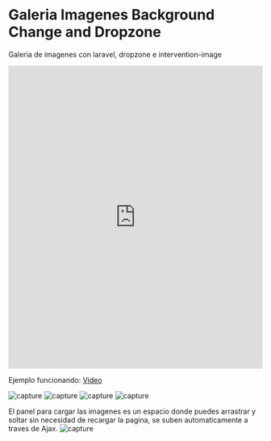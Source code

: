 <!-- <p align="center"><a href="https://laravel.com" target="_blank"><img src="https://raw.githubusercontent.com/laravel/art/master/logo-lockup/5%20SVG/2%20CMYK/1%20Full%20Color/laravel-logolockup-cmyk-red.svg" width="400"></a></p>

<p align="center">
<a href="https://travis-ci.org/laravel/framework"><img src="https://travis-ci.org/laravel/framework.svg" alt="Build Status"></a>
<a href="https://packagist.org/packages/laravel/framework"><img src="https://poser.pugx.org/laravel/framework/d/total.svg" alt="Total Downloads"></a>
<a href="https://packagist.org/packages/laravel/framework"><img src="https://poser.pugx.org/laravel/framework/v/stable.svg" alt="Latest Stable Version"></a>
<a href="https://packagist.org/packages/laravel/framework"><img src="https://poser.pugx.org/laravel/framework/license.svg" alt="License"></a>
</p>

## About Laravel

Laravel is a web application framework with expressive, elegant syntax. We believe development must be an enjoyable and creative experience to be truly fulfilling. Laravel takes the pain out of development by easing common tasks used in many web projects, such as:

- [Simple, fast routing engine](https://laravel.com/docs/routing).
- [Powerful dependency injection container](https://laravel.com/docs/container).
- Multiple back-ends for [session](https://laravel.com/docs/session) and [cache](https://laravel.com/docs/cache) storage.
- Expressive, intuitive [database ORM](https://laravel.com/docs/eloquent).
- Database agnostic [schema migrations](https://laravel.com/docs/migrations).
- [Robust background job processing](https://laravel.com/docs/queues).
- [Real-time event broadcasting](https://laravel.com/docs/broadcasting).

Laravel is accessible, powerful, and provides tools required for large, robust applications.

## Learning Laravel

Laravel has the most extensive and thorough [documentation](https://laravel.com/docs) and video tutorial library of all modern web application frameworks, making it a breeze to get started with the framework.

If you don't feel like reading, [Laracasts](https://laracasts.com) can help. Laracasts contains over 1500 video tutorials on a range of topics including Laravel, modern PHP, unit testing, and JavaScript. Boost your skills by digging into our comprehensive video library.

## Laravel Sponsors

We would like to extend our thanks to the following sponsors for funding Laravel development. If you are interested in becoming a sponsor, please visit the Laravel [Patreon page](https://patreon.com/taylorotwell).

### Premium Partners

- **[Vehikl](https://vehikl.com/)**
- **[Tighten Co.](https://tighten.co)**
- **[Kirschbaum Development Group](https://kirschbaumdevelopment.com)**
- **[64 Robots](https://64robots.com)**
- **[Cubet Techno Labs](https://cubettech.com)**
- **[Cyber-Duck](https://cyber-duck.co.uk)**
- **[Many](https://www.many.co.uk)**
- **[Webdock, Fast VPS Hosting](https://www.webdock.io/en)**
- **[DevSquad](https://devsquad.com)**
- **[OP.GG](https://op.gg)**

## Contributing

Thank you for considering contributing to the Laravel framework! The contribution guide can be found in the [Laravel documentation](https://laravel.com/docs/contributions).

## Code of Conduct

In order to ensure that the Laravel community is welcoming to all, please review and abide by the [Code of Conduct](https://laravel.com/docs/contributions#code-of-conduct).

## Security Vulnerabilities

If you discover a security vulnerability within Laravel, please send an e-mail to Taylor Otwell via [taylor@laravel.com](mailto:taylor@laravel.com). All security vulnerabilities will be promptly addressed.

## License

The Laravel framework is open-sourced software licensed under the [MIT license](https://opensource.org/licenses/MIT). -->

<h1>Galeria Imagenes Background Change and Dropzone </h1>

<p>Galeria de imagenes con laravel, dropzone e intervention-image</p>
<iframe width="100%" height="600px" src="https://www.youtube.com/embed/BK0AffppTXI" frameborder="0" allow="accelerometer; autoplay; clipboard-write; encrypted-media; gyroscope; picture-in-picture" allowfullscreen></iframe>

Ejemplo funcionando: <a href="https://www.youtube.com/embed/BK0AffppTXI" >Video</a>

<img src="https://dl.dropboxusercontent.com/s/dxww3cx3q5zp7tt/Captura%20de%20pantalla%202020-10-17%20a%20las%2011.23.45.png" alt="capture">
<img src="https://dl.dropboxusercontent.com/s/uu3w7ay8xt5u5l1/Captura%20de%20pantalla%202020-10-17%20a%20las%2011.24.04.png" alt="capture">
<img src="https://dl.dropboxusercontent.com/s/t4bspj37z0op0r1/Captura%20de%20pantalla%202020-10-17%20a%20las%2011.23.51.png" alt="capture">
<img src="https://dl.dropboxusercontent.com/s/wc55qh5q8tnleok/Captura%20de%20pantalla%202020-10-17%20a%20las%2011.23.48.png" alt="capture">

<p>El panel para cargar las imagenes es un espacio donde puedes arrastrar y soltar sin necesidad de recargar la pagina, se suben automaticamente a traves de Ajax.

<img src="https://dl.dropboxusercontent.com/s/qnnhykvoxx4d7zh/Captura%20de%20pantalla%202020-10-17%20a%20las%2011.22.33.png" alt="capture">
